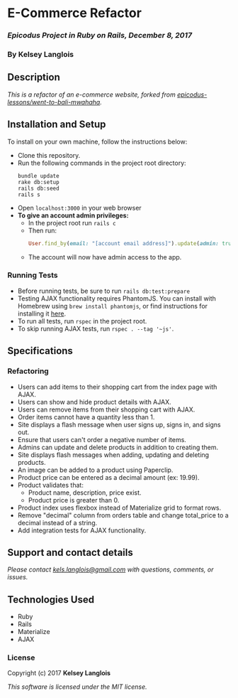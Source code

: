 # E-Commerce Refactor

### _Epicodus Project in Ruby on Rails, December 8, 2017_

### By Kelsey Langlois

## Description

_This is a refactor of an e-commerce website, forked from [epicodus-lessons/went-to-bali-mwahaha](https://github.com/epicodus-lessons/went-to-bali-mwahaha)._

## Installation and Setup

To install on your own machine, follow the instructions below:

* Clone this repository.
* Run the following commands in the project root directory:
  ```
  bundle update
  rake db:setup
  rails db:seed
  rails s
  ```
* Open ```localhost:3000``` in your web browser
* **To give an account admin privileges:**
  * In the project root run ```rails c```
  * Then run:
    ```ruby
    User.find_by(email: "[account email address]").update(admin: true)
    ```
  * The account will now have admin access to the app.

### Running Tests

* Before running tests, be sure to run ```rails db:test:prepare```
* Testing AJAX functionality requires PhantomJS. You can install with Homebrew using ```brew install phantomjs```, or find instructions for installing it [here](https://github.com/teampoltergeist/poltergeist#installing-phantomjs).
* To run all tests, run ```rspec``` in the project root.
* To skip running AJAX tests, run ```rspec . --tag '~js'```.

## Specifications

### Refactoring

* Users can add items to their shopping cart from the index page with AJAX.
* Users can show and hide product details with AJAX.
* Users can remove items from their shopping cart with AJAX.
* Order items cannot have a quantity less than 1.
* Site displays a flash message when user signs up, signs in, and signs out.
* Ensure that users can't order a negative number of items.
* Admins can update and delete products in addition to creating them.
* Site displays flash messages when adding, updating and deleting products.
* An image can be added to a product using Paperclip.
* Product price can be entered as a decimal amount (ex: 19.99).
* Product validates that:
  * Product name, description, price exist.
  * Product price is greater than 0.
* Product index uses flexbox instead of Materialize grid to format rows.
* Remove "decimal" column from orders table and change total_price to a decimal instead of a string.
* Add integration tests for AJAX functionality.

## Support and contact details

_Please contact [kels.langlois@gmail.com](mailto:kels.langlois@gmail.com) with questions, comments, or issues._

## Technologies Used

* Ruby
* Rails
* Materialize
* AJAX

### License

Copyright (c) 2017 **Kelsey Langlois**

*This software is licensed under the MIT license.*
